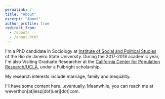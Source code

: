```yaml
---
permalink: /
title: "About"
excerpt: "About"
author_profile: true
redirect_from: 
  - /about/
  - /about.html
---
```


I'm a PhD candidate in Sociology at [Institute of Social and Political Studies](http://www.iesp.uerj.br/en/) of the Rio de Janeiro State University. During the 2017-2018 academic year, I'm also Visiting Graduate Researcher at the [California Center for Population Research/UCLA](https://ccpr.ucla.edu), under a Fulbright scholarship.

My research interests include marriage, family and inequality. 

I'll have some content here...eventually. Meanwhile, you can reach me at weverthon[at]iesp[dot]uerj[dot]com. 